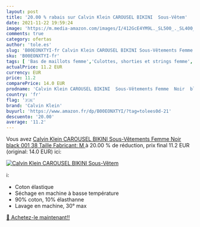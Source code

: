 ```yaml
---
layout: post
title: '20.00 % rabais sur Calvin Klein CAROUSEL BIKINI  Sous-Vêtem'
date: 2021-11-22 19:59:24
image: 'https://m.media-amazon.com/images/I/412GcE4YM9L._SL500_._SL400_.jpg'
comments: true
category: ofertas
author: 'tole.es'
slug: 'B00EONXTYI-fr Calvin Klein CAROUSEL BIKINI Sous-Vêtements Femme Noir...'
sku: 'B00EONXTYI-fr'
tags: [ 'Bas de maillots femme','Culottes, shorties et strings femme','Lingerie','Maillots de bain femme','Maillots deux pièces femme','Tenues de nuit, lingerie et sous-vêtements pour femme','Vêtements','Vêtements femme','calvin klein', ]
actualPrice: 11.2 EUR
currency: EUR
price: 11.2
comparePrice: 14.0 EUR
prodname: 'Calvin Klein CAROUSEL BIKINI  Sous-Vêtements Femme  Noir  black 001   38  Taille Fabricant: M '
country: 'fr'
flag: '🇫🇷'
brand: 'Calvin Klein'
buyurl: 'https://www.amazon.fr/dp/B00EONXTYI/?tag=tolees0d-21'
descuento: '20.00'
average: '11.2'
---
```


Vous avez [Calvin Klein CAROUSEL BIKINI  Sous-Vêtements Femme  Noir  black 001   38  Taille Fabricant: M ](https://www.amazon.fr/dp/B00EONXTYI/?tag=tolees0d-21)  à  20.00 % de réduction, prix final  11.2 EUR (original: 14.0 EUR) ici:

[![Calvin Klein CAROUSEL BIKINI  Sous-Vêtem](https://m.media-amazon.com/images/I/412GcE4YM9L._SL500_._SL400_.jpg)](https://www.amazon.fr/dp/B00EONXTYI/?tag=tolees0d-21)

ℹ️:

- Coton élastique
- Séchage en machine à basse température
- 90% coton, 10% élasthanne
- Lavage en machine, 30° max

[🛒 Achetez-le maintenant!!](https://www.amazon.fr/dp/B00EONXTYI/?tag=tolees0d-21)
